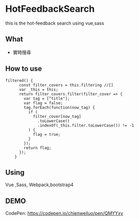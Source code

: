 # HotFeedbackSearch
this is the hot-feedback search using vue,sass

## What
- 實時搜尋

## How to use
```
filtered() {
      const filter_covers = this.filtering //[]
      var _this = this;
      return filter_covers.filter(filter_cover => {
        var tag = ["title"];
        var flag = false;
        tag.forEach(function(now_tag) {
          if (
            filter_cover[now_tag]
              .toLowerCase()
              .indexOf(_this.filter.toLowerCase()) != -1
          ) {
            flag = true;
          }
        });
        return flag;
      });
    }
```
## Using
Vue ,Sass, Webpack,bootstrap4

## DEMO
CodePen: https://codepen.io/chienweiluo/pen/QMYYxy
